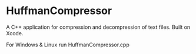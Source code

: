 # HuffmanCompressor

A C++ application for compression and decompression of text files. Built on Xcode.

For Windows & Linux run HuffmanCompressor.cpp
